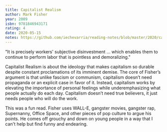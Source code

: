 ```yaml
---
title: Capitalist Realism
author: Mark Fisher
year: 2009
isbn: 9781846943171
rating: 4
date: 2020-05-15
notes: https://github.com/iechevarria/reading-notes/blob/master/2020/capitalist-realism-fisher-2009.md
---
```


<p class="quote">
 "It is precisely workers' subjective disinvestment ... which enables them to continue to perform labor that is pointless and demoralizing."
</p>

Capitalist Realism is about the ideology that makes capitalism so durable despite constant proclamations of its imminent demise. The core of Fisher’s argument is that unlike fascism or communism, capitalism doesn’t need propaganda or an explicit case in favor of it. Instead, capitalism works by elevating the importance of personal feelings while underemphasizing what people actually do each day. Capitalism doesn’t need true believers, it just needs people who will do the work.

This was a fun read. Fisher uses WALL-E, gangster movies, gangster rap, Supernanny, Office Space, and other pieces of pop culture to argue his points. He comes off grouchy and down on young people in a way that I can't help but find funny and endearing.
